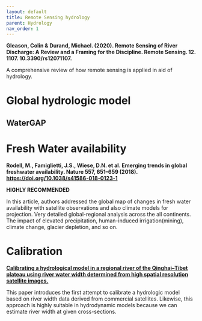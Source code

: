 ```yaml
---
layout: default
title: Remote Sensing hydrology
parent: Hydrology
nav_order: 1
---
```


__Gleason, Colin & Durand, Michael. (2020). Remote Sensing of River Discharge: A Review and a Framing for the Discipline. Remote Sensing. 12. 1107. 10.3390/rs12071107.__

A comprehensive review of how remote sensing is applied in aid of hydrology.

# Global hydrologic model

## WaterGAP




# Fresh Water availability

__Rodell, M., Famiglietti, J.S., Wiese, D.N. et al. Emerging trends in global freshwater availability. Nature 557, 651–659 (2018). https://doi.org/10.1038/s41586-018-0123-1__

**HIGHLY RECOMMENDED**

In this article, authors addressed the global map of changes in fresh water availability with satellite observations and also climate models for projection. Very detailed global-regional analysis across the all continents. The impact of elevated precipitation, human-induced irrigation(mining), climate change, glacier depletion, and so on. 

# Calibration

__[Calibrating a hydrological model in a regional river of the Qinghai–Tibet plateau using river water width determined from high spatial resolution satellite images.](https://www.sciencedirect.com/science/article/pii/S0034425718302414?via%3Dihub)__

This paper introduces the first attempt to calibrate a hydrologic model based on river width data derived from commercial satellites. Likewise, this approach is highly suitable in hydrodynamic models because we can estimate river width at given cross-sections.
